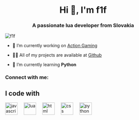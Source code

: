 <h1 align="center">Hi 👋, I'm f1f</h1>
<h3 align="center">A passionate lua developer from Slovakia</h3>

<p align="left"> <img src="https://komarev.com/ghpvc/?username=f1fSK&label=Profile%20views&color=0e75b6&style=flat" alt="f1f" /> </p>

- 🔭 I’m currently working on [Action Gaming](https://discord.gg/2dm9Jw2Smj)

- 👨‍💻 All of my projects are available at [Github](https://github.com/f1fSK)

- 🌱 I’m currently learning **Python**

<h3 align="left">Connect with me:</h3>
<p align="left">
</p>

<h2 align="left">I code with</h2>

<div align="left">
  <img src="https://cdn.jsdelivr.net/gh/devicons/devicon/icons/javascript/javascript-original.svg" height="40" alt="javascript"  />
  <img width="12" />
  <img src="https://upload.wikimedia.org/wikipedia/commons/thumb/c/cf/Lua-Logo.svg/2048px-Lua-Logo.svg.png" height="40" alt="lua"  />
  <img width="12" />
  <img src=https://upload.wikimedia.org/wikipedia/commons/thumb/6/61/HTML5_logo_and_wordmark.svg/2048px-HTML5_logo_and_wordmark.svg.png" height="40" alt="html"  />
  <img width="12" />
  <img src="https://upload.wikimedia.org/wikipedia/commons/thumb/d/d5/CSS3_logo_and_wordmark.svg/1452px-CSS3_logo_and_wordmark.svg.png" height="40" alt="css"  />
  <img width="12" />
  <img src="https://upload.wikimedia.org/wikipedia/commons/thumb/c/c3/Python-logo-notext.svg/935px-Python-logo-notext.svg.png" height="40" alt="python"  />
  <img width="12" />
</div>
